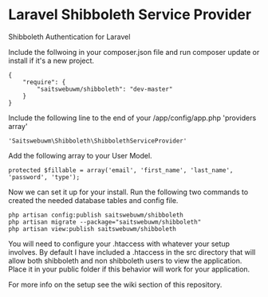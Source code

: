 Laravel Shibboleth Service Provider
===================================

Shibboleth Authentication for Laravel

Include the follwoing in your composer.json file and run composer update or install if it's a new project.

<pre><code>{
    "require": {
        "saitswebuwm/shibboleth": "dev-master"
    }
}</code></pre>

Include the following line to the end of your /app/config/app.php  'providers array'

<pre><code>'Saitswebuwm\Shibboleth\ShibbolethServiceProvider'</code></pre>

Add the following array to your User Model.

<pre><code>protected $fillable = array('email', 'first_name', 'last_name', 'password', 'type');</code></pre>

Now we can set it up for your install. Run the following two commands to created the needed database tables and config file.

<pre><code>php artisan config:publish saitswebuwm/shibboleth
php artisan migrate --package="saitswebuwm/shibboleth"
php artisan view:publish saitswebuwm/shibboleth</code></pre>

You will need to configure your .htaccess with whatever your setup involves. By default I have included a .htaccess in the src directory that will allow both shibboleth and non shibboleth users to view the application. Place it in your public folder if this behavior will work for your application.

For more info on the setup see the wiki section of this repository.

